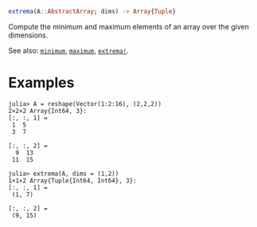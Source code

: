 ```julia
extrema(A::AbstractArray; dims) -> Array{Tuple}
```

Compute the minimum and maximum elements of an array over the given dimensions.

See also: [`minimum`](@ref), [`maximum`](@ref), [`extrema!`](@ref).

# Examples

```jldoctest
julia> A = reshape(Vector(1:2:16), (2,2,2))
2×2×2 Array{Int64, 3}:
[:, :, 1] =
 1  5
 3  7

[:, :, 2] =
  9  13
 11  15

julia> extrema(A, dims = (1,2))
1×1×2 Array{Tuple{Int64, Int64}, 3}:
[:, :, 1] =
 (1, 7)

[:, :, 2] =
 (9, 15)
```
